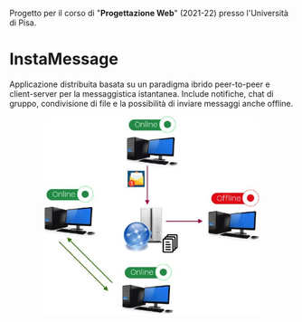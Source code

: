 Progetto per il corso di "**Progettazione Web**" (2021-22) presso l'Università di Pisa.

# InstaMessage

Applicazione distribuita basata su un paradigma ibrido peer-to-peer e client-server per la messaggistica istantanea. Include notifiche, chat di gruppo, condivisione di file e la possibilità di inviare messaggi anche offline.

<p align="center">
  <img src="https://github.com/LucaArduini/InstaMessage/blob/main/File%20Accessori/esempio%20di%20scenario.jpg" alt="esempio_scenario" height="350" />
</p>
